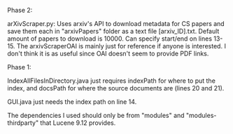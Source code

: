 Phase 2:


arXivScraper.py: Uses arxiv's API to download metadata for CS papers and save them each in "arxivPapers" folder as a text file [arxiv_ID].txt. Default amount of papers to download is 10000. Can specify start/end on lines 13-15. The arxivScraperOAI is mainly just for reference if anyone is interested. I don't think it is as useful since OAI doesn't seem to provide PDF links.


Phase 1:

IndexAllFilesInDirectory.java just requires indexPath for where to put the index, and docsPath for where the source documents are (lines 20 and 21).

GUI.java just needs the index path on line 14. 

The dependencies I used should only be from "modules" and "modules-thirdparty" that Lucene 9.12 provides.
